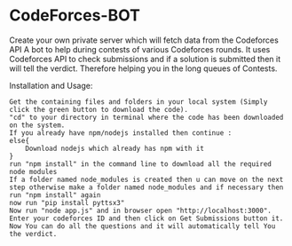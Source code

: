 # CodeForces-BOT
Create your own private server which will fetch data from the Codeforces API
 A bot to help during contests of various Codeforces rounds. It uses Codeforces API to check submissions and if a solution is submitted then it will tell the     verdict. Therefore helping you in the long queues of Contests.

Installation and Usage:
    
    Get the containing files and folders in your local system (Simply click the green button to download the code).
    "cd" to your directory in terminal where the code has been downloaded on the system.
    If you already have npm/nodejs installed then continue :
    else{
        Download nodejs which already has npm with it 
    }
    run "npm install" in the command line to download all the required node modules
    If a folder named node_modules is created then u can move on the next step otherwise make a folder named node_modules and if necessary then run "npm install" again
    now run "pip install pyttsx3"
    Now run "node app.js" and in browser open "http://localhost:3000".
    Enter your codeforces ID and then click on Get Submissions button it.
    Now You can do all the questions and it will automatically tell You the verdict.
